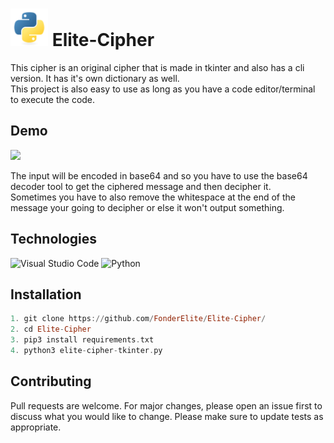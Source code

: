 # <img src="https://raw.githubusercontent.com/devicons/devicon/master/icons/python/python-original.svg" width="60px"> Elite-Cipher 
<p>This cipher is an original cipher that is made in tkinter and also has a cli version. It has it's own dictionary as well. <br> This project is also easy to use as long as you have a code editor/terminal to execute the code.</p>

## Demo 
<img src="https://i.ibb.co/3CyrW7R/decode.png" width="850px">
<p>The input will be encoded in base64 and so you have to use the base64 decoder tool to get the ciphered message and then decipher it.<br> Sometimes you have to also remove the whitespace at the end of the message your going to decipher or else it won't output something.</p>

## Technologies 
![Visual Studio Code](https://img.shields.io/badge/Visual%20Studio%20Code-0078d7.svg?style=for-the-badge&logo=visual-studio-code&logoColor=white) 
![Python](https://img.shields.io/badge/python-3670A0?style=for-the-badge&logo=python&logoColor=ffdd54) 

## Installation 
```hs
1. git clone https://github.com/FonderElite/Elite-Cipher/
2. cd Elite-Cipher
3. pip3 install requirements.txt
4. python3 elite-cipher-tkinter.py
```

## Contributing
Pull requests are welcome. For major changes, please open an issue first to discuss what you would like to change.
Please make sure to update tests as appropriate.
